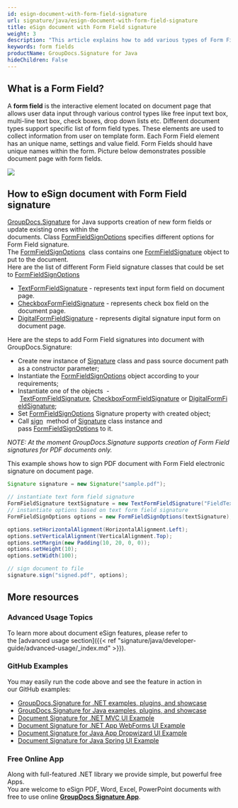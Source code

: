 ```yaml
---
id: esign-document-with-form-field-signature
url: signature/java/esign-document-with-form-field-signature
title: eSign document with Form Field signature
weight: 3
description: "This article explains how to add various types of Form Field signatures on document page with options on component positioning, alignment and other visual options with GroupDocs.Signature"
keywords: form fields
productName: GroupDocs.Signature for Java
hideChildren: False
---
```

## What is a Form Field?

A **form field** is the interactive element located on document page that allows user data input through various control types like free input text box, multi-line text box, check boxes, drop down lists etc. Different document types support specific list of form field types. These elements are used to collect information from user on template form. Each Form Field element has an unique name, settings and value field. Form Fields should have unique names within the form. Picture below demonstrates possible document page with form fields.

![](signature/java/images/esign-document-with-form-field-signature.png)

## How to eSign document with Form Field signature

[GroupDocs.Signature](https://products.groupdocs.com/signature/java) for Java supports creation of new form fields or update existing ones within the documents. Class [FormFieldSignOptions](https://apireference.groupdocs.com/java/signature/com.groupdocs.signature.options.sign/FormFieldSignOptions) specifies different options for Form Field signature.   
The [FormFieldSignOptions](https://apireference.groupdocs.com/java/signature/com.groupdocs.signature.options.sign/FormFieldSignOptions)  class contains one [FormFieldSignature](https://apireference.groupdocs.com/java/signature/com.groupdocs.signature.domain.signatures.formfield/FormFieldSignature) object to put to the document.  
Here are the list of different Form Field signature classes that could be set to [FormFieldSignOptions](https://apireference.groupdocs.com/java/signature/com.groupdocs.signature.domain.signatures.formfield/FormFieldSignature) 

*   [TextFormFieldSignature](https://apireference.groupdocs.com/java/signature/com.groupdocs.signature.domain.signatures.formfield/TextFormFieldSignature) - represents text input form field on document page.      
*   [CheckboxFormFieldSignature](https://apireference.groupdocs.com/java/signature/com.groupdocs.signature.domain.signatures.formfield/CheckboxFormFieldSignature) - represents check box field on the document page.
*   [DigitalFormFieldSignature](https://apireference.groupdocs.com/java/signature/com.groupdocs.signature.domain.signatures.formfield/DigitalFormFieldSignature) - represents digital signature input form on document page. 

Here are the steps to add Form Field signatures into document with GroupDocs.Signature:
*   Create new instance of [Signature](https://apireference.groupdocs.com/java/signature/com.groupdocs.signature/Signature) class and pass source document path as a constructor parameter;
*   Instantiate the [FormFieldSignOptions](https://apireference.groupdocs.com/java/signature/com.groupdocs.signature.options.sign/FormFieldSignOptions) object according to your requirements;    
*   Instantiate one of the objects  - [TextFormFieldSignature](https://apireference.groupdocs.com/java/signature/com.groupdocs.signature.domain.signatures.formfield/TextFormFieldSignature), [CheckboxFormFieldSignature](https://apireference.groupdocs.com/java/signature/com.groupdocs.signature.domain.signatures.formfield/CheckboxFormFieldSignature) or [DigitalFormFieldSignature](https://apireference.groupdocs.com/java/signature/com.groupdocs.signature.domain.signatures.formfield/DigitalFormFieldSignature);    
*   Set [FormFieldSignOptions](https://apireference.groupdocs.com/java/signature/com.groupdocs.signature.options.sign/FormFieldSignOptions) Signature property with created object;      
*   Call [sign](https://apireference.groupdocs.com/java/signature/com.groupdocs.signature/Signature#sign(java.io.OutputStream,%20com.groupdocs.signature.options.sign.SignOptions))  method of [Signature](https://apireference.groupdocs.com/java/signature/com.groupdocs.signature/Signature) class instance and pass [FormFieldSignOptions](https://apireference.groupdocs.com/java/signature/com.groupdocs.signature.options.sign/FormFieldSignOptions) to it.    

*NOTE: At the moment GroupDocs.Signature supports creation of Form Field signatures for PDF documents only.*

This example shows how to sign PDF document with Form Field electronic signature on document page. 

```java
Signature signature = new Signature("sample.pdf");

// instantiate text form field signature
FormFieldSignature textSignature = new TextFormFieldSignature("FieldText", "Value1");
// instantiate options based on text form field signature
FormFieldSignOptions options = new FormFieldSignOptions(textSignature);

options.setHorizontalAlignment(HorizontalAlignment.Left);
options.setVerticalAlignment(VerticalAlignment.Top);
options.setMargin(new Padding(10, 20, 0, 0));
options.setHeight(10);
options.setWidth(100);

// sign document to file
signature.sign("signed.pdf", options);
```

## More resources

### Advanced Usage Topics

To learn more about document eSign features, please refer to the [advanced usage section]({{< ref "signature/java/developer-guide/advanced-usage/_index.md" >}}).

### GitHub Examples 

You may easily run the code above and see the feature in action in our GitHub examples:

*   [GroupDocs.Signature for .NET examples, plugins, and showcase](https://github.com/groupdocs-signature/GroupDocs.Signature-for-.NET)    
*   [GroupDocs.Signature for Java examples, plugins, and showcase](https://github.com/groupdocs-signature/GroupDocs.Signature-for-Java)    
*   [Document Signature for .NET MVC UI Example](https://github.com/groupdocs-signature/GroupDocs.Signature-for-.NET-MVC)    
*   [Document Signature for .NET App WebForms UI Example](https://github.com/groupdocs-signature/GroupDocs.Signature-for-.NET-WebForms)    
*   [Document Signature for Java App Dropwizard UI Example](https://github.com/groupdocs-signature/GroupDocs.Signature-for-Java-Dropwizard)   
*   [Document Signature for Java Spring UI Example](https://github.com/groupdocs-signature/GroupDocs.Signature-for-Java-Spring)
    

### Free Online App 

Along with full-featured .NET library we provide simple, but powerful free Apps.  
You are welcome to eSign PDF, Word, Excel, PowerPoint documents with free to use online **[GroupDocs Signature App](https://products.groupdocs.app/signature)**.

